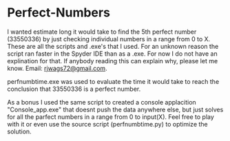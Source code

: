 # Perfect-Numbers


I wanted estimate long it would take to find the 5th perfect number (33550336) by just checking individual numbers 
in a range from 0 to X. These are all the scripts and .exe's that I used. For an unknown reason the 
script ran faster in the Spyder IDE than as a .exe. For now I do not have an explination for that. If 
anybody reading this can explain why, please let me know. Email: rjwags72@gmail.com.

perfnumbtime.exe was used to evaluate the time it would take to reach the conclusion that 33550336 is
a perfect number.

As a bonus I used the same script to created a console applacition "Console_app.exe" that doesnt push the data anywhere else,
but just solves for all the parfect numbers in a range from 0 to input(X). Feel free to play with it or even use the source 
script (perfnumbtime.py) to optimize the solution.
